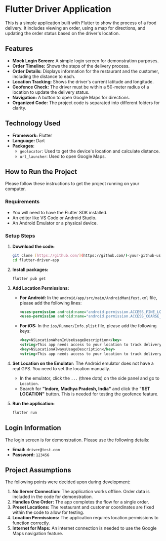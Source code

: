 # Flutter Driver Application

This is a simple application built with Flutter to show the process of a food delivery. It includes viewing an order, using a map for directions, and updating the order status based on the driver's location.


## Features

* **Mock Login Screen:** A simple login screen for demonstration purposes.
* **Order Timeline:** Shows the steps of the delivery process.
* **Order Details:** Displays information for the restaurant and the customer, including the distance to each.
* **Location Tracking:** Shows the driver's current latitude and longitude.
* **Geofence Check:** The driver must be within a 50-meter radius of a location to update the delivery status.
* **Navigation:** A button to open Google Maps for directions.
* **Organized Code:** The project code is separated into different folders for clarity.

## Technology Used

* **Framework:** Flutter
* **Language:** Dart
* **Packages:**
    * `geolocator`: Used to get the device's location and calculate distance.
    * `url_launcher`: Used to open Google Maps.

## How to Run the Project

Please follow these instructions to get the project running on your computer.

### Requirements

* You will need to have the Flutter SDK installed.
* An editor like VS Code or Android Studio.
* An Android Emulator or a physical device.

### Setup Steps

1.  **Download the code:**
    ```bash
    git clone [https://github.com/](https://github.com/)<your-github-username>/flutter-driver-app.git
    cd flutter-driver-app
    ```

2.  **Install packages:**
    ```bash
    flutter pub get
    ```

3.  **Add Location Permissions:**

    * **For Android:** In the `android/app/src/main/AndroidManifest.xml` file, please add the following lines:
        ```xml
        <uses-permission android:name="android.permission.ACCESS_FINE_LOCATION" />
        <uses-permission android:name="android.permission.ACCESS_COARSE_LOCATION" />
        ```

    * **For iOS:** In the `ios/Runner/Info.plist` file, please add the following keys:
        ```xml
        <key>NSLocationWhenInUseUsageDescription</key>
        <string>This app needs access to your location to track delivery progress.</string>
        <key>NSLocationAlwaysUsageDescription</key>
        <string>This app needs access to your location to track delivery progress.</string>
        ```

4.  **Set Location on the Emulator:**
    The Android emulator does not have a real GPS. You need to set the location manually.
    * In the emulator, click the `...` (three dots) on the side panel and go to `Location`.
    * Search for **"Indore, Madhya Pradesh, India"** and click the **"SET LOCATION"** button. This is needed for testing the geofence feature.

5.  **Run the application:**
    ```bash
    flutter run
    ```

## Login Information

The login screen is for demonstration. Please use the following details:

* **Email:** `driver@test.com`
* **Password:** `123456`

## Project Assumptions

The following points were decided upon during development:

1.  **No Server Connection:** The application works offline. Order data is included in the code for demonstration.
2.  **Handles One Order:** The app completes the flow for a single order.
3.  **Preset Locations:** The restaurant and customer coordinates are fixed within the code to allow for testing.
4.  **Location Permissions:** The application requires location permissions to function correctly.
5.  **Internet for Maps:** An internet connection is needed to use the Google Maps navigation feature.
